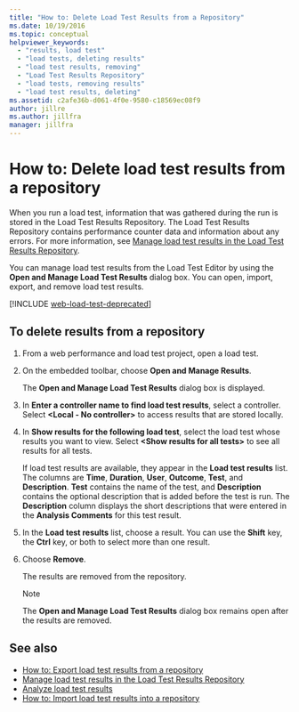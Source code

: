 ```yaml
---
title: "How to: Delete Load Test Results from a Repository"
ms.date: 10/19/2016
ms.topic: conceptual
helpviewer_keywords:
  - "results, load test"
  - "load tests, deleting results"
  - "load test results, removing"
  - "Load Test Results Repository"
  - "load tests, removing results"
  - "load test results, deleting"
ms.assetid: c2afe36b-d061-4f0e-9580-c18569ec08f9
author: jillre
ms.author: jillfra
manager: jillfra
---
```

# How to: Delete load test results from a repository

When you run a load test, information that was gathered during the run is stored in the Load Test Results Repository. The Load Test Results Repository contains performance counter data and information about any errors. For more information, see [Manage load test results in the Load Test Results Repository](../test/manage-load-test-results-in-the-load-test-results-repository.md).

You can manage load test results from the Load Test Editor by using the **Open and Manage Load Test Results** dialog box. You can open, import, export, and remove load test results.

[!INCLUDE [web-load-test-deprecated](includes/web-load-test-deprecated.md)]

## To delete results from a repository

1. From a web performance and load test project, open a load test.

2. On the embedded toolbar, choose **Open and Manage Results**.

     The **Open and Manage Load Test Results** dialog box is displayed.

3. In **Enter a controller name to find load test results**, select a controller. Select **\<Local - No controller>** to access results that are stored locally.

4. In **Show results for the following load test**, select the load test whose results you want to view. Select **\<Show results for all tests>** to see all results for all tests.

     If load test results are available, they appear in the **Load test results** list. The columns are **Time**, **Duration**, **User**, **Outcome**, **Test**, and **Description**. **Test** contains the name of the test, and **Description** contains the optional description that is added before the test is run. The **Description** column displays the short descriptions that were entered in the **Analysis Comments** for this test result.

5. In the **Load test results** list, choose a result. You can use the **Shift** key, the **Ctrl** key, or both to select more than one result.

6. Choose **Remove**.

     The results are removed from the repository.

    > [!NOTE]
    > The **Open and Manage Load Test Results** dialog box remains open after the results are removed.

## See also

- [How to: Export load test results from a repository](../test/how-to-export-load-test-results-from-a-repository.md)
- [Manage load test results in the Load Test Results Repository](../test/manage-load-test-results-in-the-load-test-results-repository.md)
- [Analyze load test results](../test/analyze-load-test-results-using-the-load-test-analyzer.md)
- [How to: Import load test results into a repository](../test/how-to-import-load-test-results-into-a-repository.md)